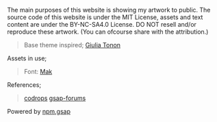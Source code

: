 The main purposes of this website is showing my artwork to public.
The source code of this website is under the MIT License, assets and text content are under the BY-NC-SA4.0 License.
DO NOT resell and/or reproduce these artwork. (You can ofcourse share with the attribution.)

> Base theme inspired; [Giulia Tonon](https://giuliatonon.it/)

Assets in use;
> Font: [Mak](https://www.behance.net/gallery/89569065/MAK-Cyrillic-Latin-free-font)

References;
> [codrops](https://tympanus.net/codrops/)
> [gsap-forums](https://greensock.com/forums/forum/11-gsap/)

Powered by [npm](https://www.npmjs.com/),[gsap](https://greensock.com/gsap/)
